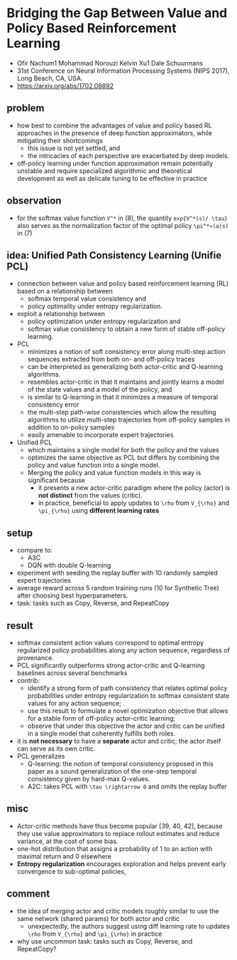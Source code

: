 # Bridging the Gap Between Value and Policy Based Reinforcement Learning
* Ofir Nachum1 Mohammad Norouzi Kelvin Xu1 Dale Schuurmans
* 31st Conference on Neural Information Processing Systems (NIPS 2017), Long Beach, CA, USA.
* https://arxiv.org/abs/1702.08892

## problem
* how best to combine the advantages of value and policy based RL approaches in 
  the presence of deep function approximators, while mitigating their shortcomings
  * this issue is not yet settled, and 
  * the intricacies of each perspective are exacerbated by deep models.
* off-policy learning under function approximation remain potentially unstable and 
 require specialized algorithmic and theoretical development as well as delicate tuning to be effective in practice

## observation
* for the softmax value function `V^*` in (8), 
  the quantity `exp{V^*(s)/ \tau}` also serves as the normalization factor of the optimal policy `\pi^*∗(a|s)` in (7)
  
## idea: Unified Path Consistency Learning (Unifie PCL)
* connection between value and policy based reinforcement learning (RL) based on a relationship between 
  * softmax temporal value consistency and 
  * policy optimality under entropy regularization.
* exploit a relationship between 
  * policy optimization under entropy regularization and 
  * softmax value consistency to obtain a new form of stable off-policy learning.
* PCL
  * minimizes a notion of soft consistency error along multi-step action sequences extracted from 
    both on- and off-policy traces
  * can be interpreted as generalizing both actor-critic and Q-learning algorithms.
  * resembles actor-critic in that it maintains and jointly learns a model of the state values and a model of the policy, and 
  * is similar to Q-learning in that it minimizes a measure of temporal consistency error
  * the multi-step path-wise consistencies which allow the resulting algorithms to 
    utilize multi-step trajectories from off-policy samples in addition to on-policy samples
  * easily amenable to incorporate expert trajectories
* Unified PCL 
  * which maintains a single model for both the policy and the values
  * optimizes the same objective as PCL but differs by combining the policy and value function into a single model.
  * Merging the policy and value function models in this way is significant because 
    * it presents a new actor-critic paradigm where the policy (actor) is **not distinct** from the values (critic).
    * in practice, beneficial to apply updates to `\rho` from `V_{\rho}` and `\pi_{\rho}` using **different learning rates**

## setup
* compare to: 
  * A3C
  * DQN with double Q-learning
* experiment with seeding the replay buffer with 10 randomly sampled expert trajectories
* average reward across 5 random training runs (10 for Synthetic Tree) after choosing best hyperparameters.
* task: tasks such as Copy, Reverse, and RepeatCopy

## result
* softmax consistent action values correspond to optimal entropy regularized policy probabilities along 
  any action sequence, regardless of provenance. 
* PCL significantly outperforms strong actor-critic and Q-learning baselines across several benchmarks
* contrib:
  * identify a strong form of path consistency that relates optimal policy probabilities under entropy regularization to
    softmax consistent state values for any action sequence; 
  * use this result to formulate a novel optimization objective that allows for a stable form of 
    off-policy actor-critic learning; 
  * observe that under this objective the actor and critic can be unified in a single model that 
    coherently fulfills both roles.
* it is **not necessary** to have a **separate** actor and critic; the actor itself can serve as its own critic.
* PCL generalizes
  * Q-learning:
    the notion of temporal consistency proposed in this paper as a sound generalization of 
    the one-step temporal consistency given by hard-max Q-values.
  * A2C:
    takes PCL with `\tau \rightarrow 0` and omits the replay buffer
  
## misc
* Actor-critic methods have thus become popular [39, 40, 42], because 
  they use value approximators to replace rollout estimates and reduce variance, at the cost of some bias.
* one-hot distribution that assigns a probability of 1 to an action with maximal return and 0 elsewhere  
* **Entropy regularization** encourages exploration and helps prevent early convergence to sub-optimal policies,

## comment
* the idea of merging actor and critic models roughly similar to 
  use the same network (shared params) for both actor and critic
  * unexpectedly, the authors suggest using diff learning rate to updates `\rho` from `V_{\rho}` and `\pi_{\rho}` in practice
* why use uncommon task: tasks such as Copy, Reverse, and RepeatCopy?
